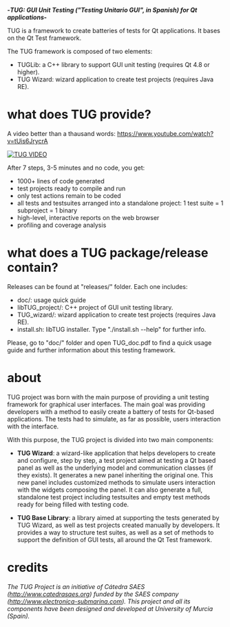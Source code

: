 
**-*TUG: GUI Unit Testing ("Testing Unitario GUI", in Spanish) for Qt applications*-** 

TUG is a framework to create batteries of tests for Qt applications. It bases on the Qt Test framework.

The TUG framework is composed of two elements:
* TUGLib: a C++ library to support GUI unit testing (requires Qt 4.8 or higher).
* TUG Wizard: wizard application to create test projects (requires Java RE).


# what does TUG provide?

A video better than a thausand words: https://www.youtube.com/watch?v=tUis6JrycrA

[![TUG VIDEO](http://img.youtube.com/vi/tUis6JrycrA/0.jpg)](http://www.youtube.com/watch?v=tUis6JrycrA)

After 7 steps, 3-5 minutes and no code, you get:
* 1000+ lines of code generated
* test projects ready to compile and run
* only test actions remain to be coded
* all tests and testsuites arranged into a standalone project: 1 test suite = 1 subproject = 1 binary
* high-level, interactive reports on the web browser
* profiling and coverage analysis


# what does a TUG package/release contain?

Releases can be found at "releases/" folder. Each one includes:

* doc/: usage quick guide
* libTUG_project/: C++ project of GUI unit testing library.
* TUG_wizard/: wizard application to create test projects (requires Java RE).
* install.sh: libTUG installer. Type "./install.sh --help" for further info.
   
Please, go to "doc/" folder and open TUG_doc.pdf to find a quick usage guide and 
further information about this testing framework.

# about

TUG project was born with the main purpose of providing a unit testing framework for graphical user interfaces. The main goal was providing developers with a method to easily create a battery of tests for Qt-based applications. The tests had to simulate, as far as possible, users interaction with the interface.

With this purpose, the TUG project is divided into two main components:

* **TUG Wizard**: a wizard-like application that helps developers to create and configure, step by step, a test project aimed at testing a Qt based panel as well as the underlying model and communication classes (if they exists). It generates a new panel inheriting the original one. This new panel includes customized methods to simulate users interaction with the widgets composing the panel. It can also generate a full, standalone test project including testsuites and empty test methods ready for being filled with testing code.

* **TUG Base Library**: a library aimed at supporting the tests generated by TUG Wizard, as well as test projects created manually by developers. It provides a way to structure test suites, as well as a set of methods to support the definition of GUI tests, all around the Qt Test framework.
  
# credits

*The TUG Project is an initiative of Cátedra SAES (http://www.catedrasaes.org) funded by the SAES company
(http://www.electronica-submarina.com). This project and all its components have been designed and developed at University of Murcia (Spain).*

